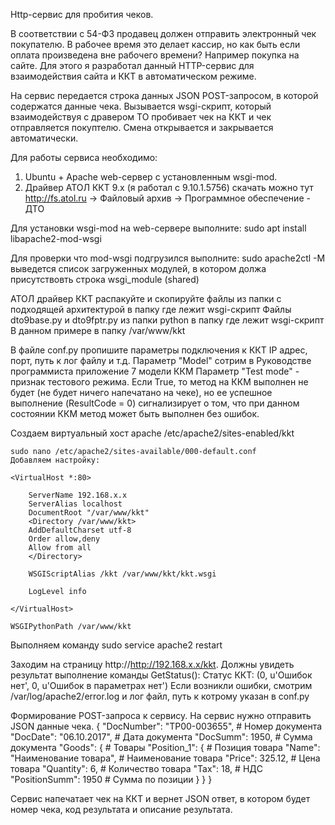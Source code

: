 Http-сервис для пробития чеков.

В соответствии с 54-ФЗ продавец должен отправить электронный чек покупателю. В рабочее время это делает кассир,
но как быть если оплата произведена вне рабочего времени? Например покупка на сайте. Для этого я разработал данный
HTTP-сервис для взаимодействия сайта и ККТ в автоматическом режиме.

На сервис передается строка данных JSON POST-запросом, в которой содержатся данные чека.
Вызывается wsgi-скрипт, который взаимодействуя с дравером ТО пробивает чек на ККТ
и чек отправляется покуптелю. Смена открывается и закрывается автоматически.

Для работы сервиса необходимо:
1.  Ubuntu + Apache web-сервер с установленным wsgi-mod.
2.  Драйвер АТОЛ ККТ 9.x (я работал с 9.10.1.5756)
        скачать можно тут http://fs.atol.ru -> Файловый архив -> Программное обеспечение - ДТО

Для установки wsgi-mod на web-сервере выполните:
    sudo apt install libapache2-mod-wsgi

Для проверки что mod-wsgi подгрузился выполните:
    sudo apache2ctl -M
выведется список загруженных модулей, в котором должа присутствовть строка wsgi_module (shared)

АТОЛ драйвер ККТ распакуйте и скопируйте файлы из папки с подходящей архитектурой в папку где лежит wsgi-скрипт
Файлы dto9base.py и dto9fptr.py из папки python в папку где лежит wsgi-скрипт
    В данном примере в папку /var/www/kkt

В файле conf.py пропишите параметры подключения к ККТ
    IP адрес, порт, путь к лог файлу и т.д.
    Параметр "Model" сотрим в Руководстве программиста приложение 7 модели ККМ
    Параметр "Test mode" - признак тестового режима. Если True, то метод на ККМ выполнен не будет (не будет ничего
    напечатано на чеке), но ее успешное выполнение (ResultCode = 0) сигнализирует о том,
    что при данном состоянии ККМ метод может быть выполнен без ошибок.

Создаем виртуальный хост apache /etc/apache2/sites-enabled/kkt

    sudo nano /etc/apache2/sites-available/000-default.conf
    Добавляем настройку:

    <VirtualHost *:80>

        ServerName 192.168.x.x
        ServerAlias localhost
        DocumentRoot "/var/www/kkt"
        <Directory /var/www/kkt>
        AddDefaultCharset utf-8
        Order allow,deny
        Allow from all
        </Directory>

        WSGIScriptAlias /kkt /var/www/kkt/kkt.wsgi

        LogLevel info

    </VirtualHost>

    WSGIPythonPath /var/www/kkt

Выполняем команду
    sudo service  apache2 restart

Заходим на страницу http://http://192.168.x.x/kkt. Должны увидеть результат выполнение команды GetStatus():
    Статус ККТ:
    (0, u'Ошибок нет', 0, u'Ошибок в параметрах нет')
Если возникли ошибки, смотрим /var/log/apache2/error.log и лог файл, путь к котрому указан в conf.py

Формирование POST-запроса к сервису.
На сервис нужно отправить JSON данные чека.
{
        "DocNumber": "ТР00-003655", # Номер документа
        "DocDate": "06.10.2017",    # Дата документа
        "DocSumm": 1950,            # Сумма документа
        "Goods": {                  # Товары
                "Position_1": {     # Позиция товара
                        "Name": "Наименование товара",  # Наименование товара
                        "Price": 325.12,                # Цена товара
                        "Quantity": 6,                  # Количество товара
                        "Tax": 18,                      # НДС
                        "PositionSumm": 1950            # Сумма по позиции
                }
        }
}

Сервис напечатает чек на ККТ и вернет JSON ответ, в котором будет номер чека, код результата и описание результата.